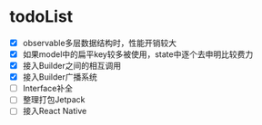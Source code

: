 
# todoList
- [x] observable多层数据结构时，性能开销较大
- [x] 如果model中的扁平key较多被使用，state中逐个去申明比较费力
- [x] 接入Builder之间的相互调用
- [x] 接入Builder广播系统
- [ ] Interface补全
- [ ] 整理打包Jetpack
- [ ] 接入React Native